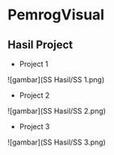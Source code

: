 # PemrogVisual


## Hasil Project

- Project 1

![gambar](SS Hasil/SS 1.png)

- Project 2

![gambar](SS Hasil/SS 2.png)

- Project 3

![gambar](SS Hasil/SS 3.png)
